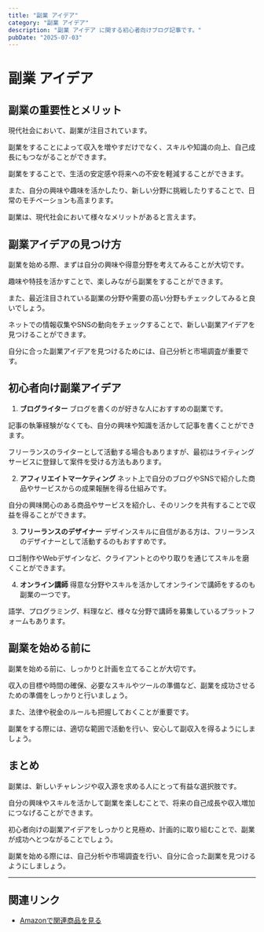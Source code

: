 ```yaml
---
title: "副業 アイデア"
category: "副業 アイデア"
description: "副業 アイデア に関する初心者向けブログ記事です。"
pubDate: "2025-07-03"
---
```


# 副業 アイデア

## 副業の重要性とメリット
現代社会において、副業が注目されています。

副業をすることによって収入を増やすだけでなく、スキルや知識の向上、自己成長にもつながることができます。

副業をすることで、生活の安定感や将来への不安を軽減することができます。

また、自分の興味や趣味を活かしたり、新しい分野に挑戦したりすることで、日常のモチベーションも高まります。

副業は、現代社会において様々なメリットがあると言えます。



## 副業アイデアの見つけ方
副業を始める際、まずは自分の興味や得意分野を考えてみることが大切です。

趣味や特技を活かすことで、楽しみながら副業をすることができます。

また、最近注目されている副業の分野や需要の高い分野もチェックしてみると良いでしょう。

ネットでの情報収集やSNSの動向をチェックすることで、新しい副業アイデアを見つけることができます。

自分に合った副業アイデアを見つけるためには、自己分析と市場調査が重要です。



## 初心者向け副業アイデア
1. **ブログライター**
ブログを書くのが好きな人におすすめの副業です。

記事の執筆経験がなくても、自分の興味や知識を活かして記事を書くことができます。

フリーランスのライターとして活動する場合もありますが、最初はライティングサービスに登録して案件を受ける方法もあります。



2. **アフィリエイトマーケティング**
ネット上で自分のブログやSNSで紹介した商品やサービスからの成果報酬を得る仕組みです。

自分の興味関心のある商品やサービスを紹介し、そのリンクを共有することで収益を得ることができます。



3. **フリーランスのデザイナー**
デザインスキルに自信がある方は、フリーランスのデザイナーとして活動するのもおすすめです。

ロゴ制作やWebデザインなど、クライアントとのやり取りを通じてスキルを磨くことができます。



4. **オンライン講師**
得意な分野やスキルを活かしてオンラインで講師をするのも副業の一つです。

語学、プログラミング、料理など、様々な分野で講師を募集しているプラットフォームもあります。



## 副業を始める前に
副業を始める前に、しっかりと計画を立てることが大切です。

収入の目標や時間の確保、必要なスキルやツールの準備など、副業を成功させるための準備をしっかりと行いましょう。

また、法律や税金のルールも把握しておくことが重要です。

副業をする際には、適切な範囲で活動を行い、安心して副収入を得るようにしましょう。



## まとめ
副業は、新しいチャレンジや収入源を求める人にとって有益な選択肢です。

自分の興味やスキルを活かして副業を楽しむことで、将来の自己成長や収入増加につなげることができます。

初心者向けの副業アイデアをしっかりと見極め、計画的に取り組むことで、副業が成功へとつながることでしょう。

副業を始める際には、自己分析や市場調査を行い、自分に合った副業を見つけるようにしましょう。



---

## 関連リンク

- [Amazonで関連商品を見る](https://www.amazon.co.jp/s?k=%E5%89%AF%E6%A5%AD+%E3%82%A2%E3%82%A4%E3%83%87%E3%82%A2&tag=autowritehubai-22)
